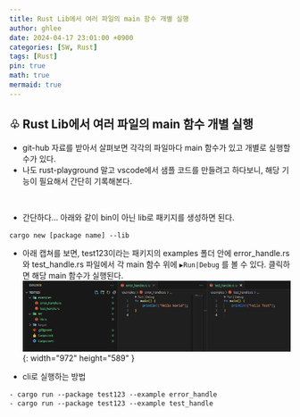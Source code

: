 ```yaml
---
title: Rust Lib에서 여러 파일의 main 함수 개별 실행
author: ghlee
date: 2024-04-17 23:01:00 +0900
categories: [SW, Rust]
tags: [Rust]
pin: true
math: true
mermaid: true
---
```


## ♧ Rust Lib에서 여러 파일의 main 함수 개별 실행
- git-hub 자료를 받아서 살펴보면 각각의 파일마다 main 함수가 있고 개별로 실행할 수가 있다.
- 나도 rust-playground 말고 vscode에서 샘플 코드를 만들려고 하다보니, 해당 기능이 필요해서 간단히 기록해본다.

<br>

- 간단하다... 아래와 같이 bin이 아닌 lib로 패키지를 생성하면 된다.
``` 
cargo new [package name] --lib
```


- 아래 캡쳐를 보면, test123이라는 패키지의 examples 폴더 안에 error_handle.rs 와  test_handle.rs 파일에서 각 main 함수 위에 `▶Run|Debug` 를 볼 수 있다. 클릭하면 해당 main 함수가 실행된다.
![Desktop View](/assets/img/lib_mains.png){: width="972" height="589" } 

- cli로 실행하는 방법

```
- cargo run --package test123 --example error_handle
- cargo run --package test123 --example test_handle
```